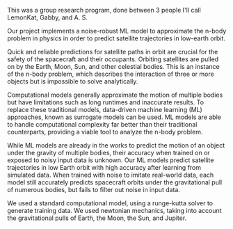 This was a group research program, done between 3 people I'll call LemonKat, Gabby, and A. S. 

Our project implements a noise-robust ML model to approximate the n-body problem in physics in order to predict satellite trajectories in low-earth orbit.

Quick and reliable predictions for satellite paths in orbit are crucial for the safety of the spacecraft and their occupants. Orbiting satellites are pulled on by the Earth, Moon, Sun, and other celestial bodies. This is an instance of the n-body problem, which describes the interaction of three or more objects but is impossible to solve analytically. 

Computational models generally approximate the motion of multiple bodies but have limitations such as long runtimes and inaccurate results. To replace these traditional models, data-driven machine learning (ML) approaches, known as surrogate models can be used. ML models are able to handle computational complexity far better than their traditional counterparts, providing a viable tool to analyze the n-body problem. 

While ML models are already in the works to predict the motion of an object under the gravity of multiple bodies, their accuracy when trained on or exposed to noisy input data is unknown. Our ML models predict satellite trajectories in low Earth orbit with high accuracy after learning from simulated data. When trained with noise to imitate real-world data, each model still accurately predicts spacecraft orbits under the gravitational pull of numerous bodies, but fails to filter out noise in input data.

We used a standard computational model, using a runge-kutta solver to generate training data. We used newtonian mechanics, taking into account the gravitational pulls of Earth, the Moon, the Sun, and Jupiter.